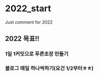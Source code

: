 # 2022_start
Just comment for 2022


## 2022 목표!!
### 1일 1커밋으로 푸른초장 만들기
### 블로그 매일 하나씩하기(요건 1/2부터ㅎㅎ)
